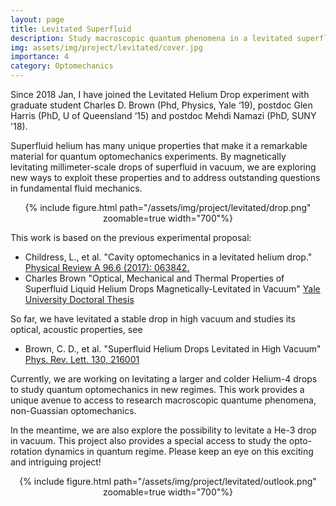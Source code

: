 ```yaml
---
layout: page
title: Levitated Superfluid
description: Study macroscopic quantum phenomena in a levitated superfluid Helium drop
img: assets/img/project/levitated/cover.jpg
importance: 4
category: Optomechanics
---
```


Since 2018 Jan, I have joined the Levitated Helium Drop experiment with graduate student Charles D. Brown (Phd, Physics, Yale ‘19), postdoc Glen Harris (PhD, U of Queensland ‘15) and postdoc Mehdi Namazi (PhD, SUNY '18).

Superfluid helium has many unique properties that make it a remarkable material for quantum optomechanics experiments. By magnetically levitating millimeter-scale drops of superfluid in vacuum, we are exploring new ways to exploit these properties and to address outstanding questions in fundamental fluid mechanics.

<div class="row mt-6">
    <div class="col-sm mt-3 mt-md-0" align="center">
        {% include figure.html path="/assets/img/project/levitated/drop.png" zoomable=true width="700"%}
    </div>
</div>


This work is based on the previous experimental proposal:
- Childress, L., et al. "Cavity optomechanics in a levitated helium drop." [Physical Review A 96.6 (2017): 063842.](https://journals.aps.org/pra/abstract/10.1103/PhysRevA.96.063842)
- Charles Brown "Optical, Mechanical and Thermal Properties of Superfluid Liquid Helium Drops Magnetically-Levitated in Vacuum"  [Yale University Doctoral Thesis](https://harrislab.yale.edu/files/thesis/Brown_Thesis.pdf)

So far, we have levitated a stable drop in high vacuum and studies its optical, acoustic properties, see
- Brown, C. D., et al. "Superfluid Helium Drops Levitated in High Vacuum" [Phys. Rev. Lett. 130, 216001](https://journals.aps.org/prl/abstract/10.1103/PhysRevLett.130.216001)

Currently, we are working on levitating a larger and colder Helium-4 drops to study quantum optomechanics in new regimes. This work provides a unique avenue to access to research macroscopic quantume phenomena, non-Guassian optomechanics.

In the meantime, we are also explore the possibility to levitate a He-3 drop in vacuum. This project also provides a special access to study the opto-rotation dynamics in quantum regime.
Please keep an eye on this exciting and intriguing project!

<div class="row mt-6">
    <div class="col-sm mt-3 mt-md-0" align="center">
        {% include figure.html path="/assets/img/project/levitated/outlook.png" zoomable=true width="700"%}
    </div>
</div>

